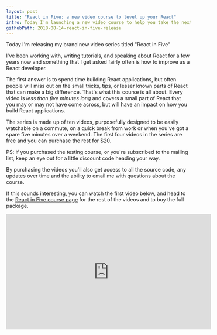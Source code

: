 ```yaml
---
layout: post
title: "React in Five: a new video course to level up your React"
intro: Today I'm launching a new video course to help you take the next step learning React.
githubPath: 2018-08-14-react-in-five-release
---
```


Today I'm releasing my brand new video series titled "React in Five"

I've been working with, writing tutorials, and speaking about React for a few
years now and something that I get asked fairly often is how to improve as a
React developer.

The first answer is to spend time building React applications, but often people
will miss out on the small tricks, tips, or lesser known parts of React that can
make a big difference. That's what this course is all about. Every video is
_less than five minutes long_ and covers a small part of React that you may or
may not have come across, but will have an impact on how you build React
applications.

The series is made up of ten videos, purposefully designed to be easily
watchable on a commute, on a quick break from work or when you've got a spare
five minutes over a weekend. The first four videos in the series are free and
you can purchase the rest for $20.

PS: if you purchased the testing course, or you're subscribed to the mailing
list, keep an eye out for a little discount code heading your way.

By purchasing the videos you'll also get access to all the source code, any
updates over time and the ability to email me with questions about the course.

If this sounds interesting, you can watch the first video below, and head to the
[React in Five course page](/react-in-five) for the rest of the videos and to
buy the full package.

<iframe width="560" height="315" src="https://www.youtube.com/embed/8gwpTaCDDzg" frameborder="0" allow="autoplay; encrypted-media" allowfullscreen></iframe>
